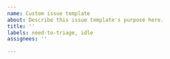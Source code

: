 ```yaml
---
name: Custom issue template
about: Describe this issue template's purpose here.
title: ''
labels: need-to-triage, idle
assignees: ''

---
```



